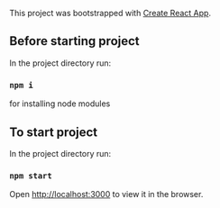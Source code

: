 This project was bootstrapped with [Create React App](https://github.com/facebook/create-react-app).

## Before starting project

In the project directory run:

### `npm i`

for installing node modules

## To start project

In the project directory run:

### `npm start`

Open [http://localhost:3000](http://localhost:3000) to view it in the browser.
